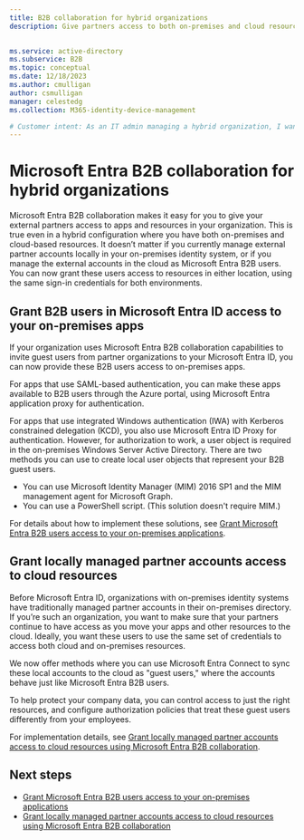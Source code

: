 ```yaml
---
title: B2B collaboration for hybrid organizations
description: Give partners access to both on-premises and cloud resources with Microsoft Entra B2B collaboration.

 
ms.service: active-directory
ms.subservice: B2B
ms.topic: conceptual
ms.date: 12/18/2023
ms.author: cmulligan
author: csmulligan
manager: celestedg
ms.collection: M365-identity-device-management

# Customer intent: As an IT admin managing a hybrid organization, I want to grant external partners access to on-premises and cloud-based resources using Microsoft Entra B2B collaboration, so that I can easily manage their access and ensure they can use the same credentials for both environments.
---
```


# Microsoft Entra B2B collaboration for hybrid organizations

Microsoft Entra B2B collaboration makes it easy for you to give your external partners access to apps and resources in your organization. This is true even in a hybrid configuration where you have both on-premises and cloud-based resources. It doesn’t matter if you currently manage external partner accounts locally in your on-premises identity system, or if you manage the external accounts in the cloud as Microsoft Entra B2B users. You can now grant these users access to resources in either location, using the same sign-in credentials for both environments.

<a name='grant-b2b-users-in-azure-ad-access-to-your-on-premises-apps'></a>

## Grant B2B users in Microsoft Entra ID access to your on-premises apps

If your organization uses Microsoft Entra B2B collaboration capabilities to invite guest users from partner organizations to your Microsoft Entra ID, you can now provide these B2B users access to on-premises apps.

For apps that use SAML-based authentication, you can make these apps available to B2B users through the Azure portal, using Microsoft Entra application proxy for authentication.

For apps that use integrated Windows authentication (IWA) with Kerberos constrained delegation (KCD), you also use Microsoft Entra ID Proxy for authentication. However, for authorization to work, a user object is required in the on-premises Windows Server Active Directory. There are two methods you can use to create local user objects that represent your B2B guest users.

- You can use Microsoft Identity Manager (MIM) 2016 SP1 and the MIM management agent for Microsoft Graph.
- You can use a PowerShell script. (This solution doesn't require MIM.)

For details about how to implement these solutions, see [Grant Microsoft Entra B2B users access to your on-premises applications](hybrid-cloud-to-on-premises.md).

## Grant locally managed partner accounts access to cloud resources

Before Microsoft Entra ID, organizations with on-premises identity systems have traditionally managed partner accounts in their on-premises directory. If you’re such an organization, you want to make sure that your partners continue to have access as you move your apps and other resources to the cloud. Ideally, you want these users to use the same set of credentials to access both cloud and on-premises resources. 

We now offer methods where you can use Microsoft Entra Connect to sync these local accounts to the cloud as "guest users," where the accounts behave just like Microsoft Entra B2B users.

To help protect your company data, you can control access to just the right resources, and configure authorization policies that treat these guest users differently from your employees.

For implementation details, see [Grant locally managed partner accounts access to cloud resources using Microsoft Entra B2B collaboration](hybrid-on-premises-to-cloud.md).
 
## Next steps

- [Grant Microsoft Entra B2B users access to your on-premises applications](hybrid-cloud-to-on-premises.md)
- [Grant locally managed partner accounts access to cloud resources using Microsoft Entra B2B collaboration](hybrid-on-premises-to-cloud.md)
